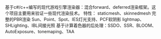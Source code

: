 基于c#/c++编写的现代游戏引擎渲染器：混合forward、deferred渲染框架。这个项目主要用来验证一些现代渲染技术。
特性：
staticmesh、skinnedmesh
完整的PBR渲染
Sun、Point、Spot、IES灯光支持、PCF软阴影
lightmap、SHLighting、IBL间接光照
基于计算着色器的后处理：SSDO、SSR、BLOOM、AutoExposure、tonemaping、TAA
